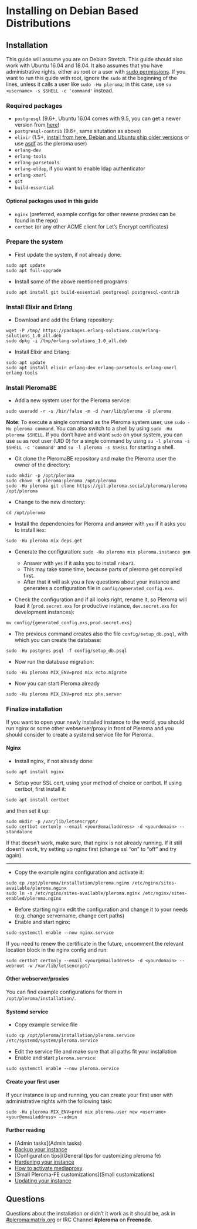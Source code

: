 # Installing on Debian Based Distributions
## Installation

This guide will assume you are on Debian Stretch. This guide should also work with Ubuntu 16.04 and 18.04. It also assumes that you have administrative rights, either as root or a user with [sudo permissions](https://www.digitalocean.com/community/tutorials/how-to-add-delete-and-grant-sudo-privileges-to-users-on-a-debian-vps). If you want to run this guide with root, ignore the `sudo` at the beginning of the lines, unless it calls a user like `sudo -Hu pleroma`; in this case, use `su <username> -s $SHELL -c 'command'` instead.

### Required packages

* `postgresql` (9.6+, Ubuntu 16.04 comes with 9.5, you can get a newer version from [here](https://www.postgresql.org/download/linux/ubuntu/))
* `postgresql-contrib` (9.6+, same situtation as above)
* `elixir` (1.5+, [install from here, Debian and Ubuntu ship older versions](https://elixir-lang.org/install.html#unix-and-unix-like) or use [asdf](https://github.com/asdf-vm/asdf) as the pleroma user)
* `erlang-dev`
* `erlang-tools`
* `erlang-parsetools`
* `erlang-eldap`, if you want to enable ldap authenticator
* `erlang-xmerl`
* `git`
* `build-essential`

#### Optional packages used in this guide

* `nginx` (preferred, example configs for other reverse proxies can be found in the repo)
* `certbot` (or any other ACME client for Let’s Encrypt certificates)

### Prepare the system

* First update the system, if not already done:

```shell
sudo apt update
sudo apt full-upgrade
```

* Install some of the above mentioned programs:

```shell
sudo apt install git build-essential postgresql postgresql-contrib
```

### Install Elixir and Erlang

* Download and add the Erlang repository:

```shell
wget -P /tmp/ https://packages.erlang-solutions.com/erlang-solutions_1.0_all.deb
sudo dpkg -i /tmp/erlang-solutions_1.0_all.deb
```

* Install Elixir and Erlang:

```shell
sudo apt update
sudo apt install elixir erlang-dev erlang-parsetools erlang-xmerl erlang-tools
```

### Install PleromaBE

* Add a new system user for the Pleroma service:

```shell
sudo useradd -r -s /bin/false -m -d /var/lib/pleroma -U pleroma
```

**Note**: To execute a single command as the Pleroma system user, use `sudo -Hu pleroma command`. You can also switch to a shell by using `sudo -Hu pleroma $SHELL`. If you don’t have and want `sudo` on your system, you can use `su` as root user (UID 0) for a single command by using `su -l pleroma -s $SHELL -c 'command'` and `su -l pleroma -s $SHELL` for starting a shell.

* Git clone the PleromaBE repository and make the Pleroma user the owner of the directory:

```shell
sudo mkdir -p /opt/pleroma
sudo chown -R pleroma:pleroma /opt/pleroma
sudo -Hu pleroma git clone https://git.pleroma.social/pleroma/pleroma /opt/pleroma
```

* Change to the new directory:

```shell
cd /opt/pleroma
```

* Install the dependencies for Pleroma and answer with `yes` if it asks you to install `Hex`:

```shell
sudo -Hu pleroma mix deps.get
```

* Generate the configuration: `sudo -Hu pleroma mix pleroma.instance gen`
  * Answer with `yes` if it asks you to install `rebar3`.
  * This may take some time, because parts of pleroma get compiled first.
  * After that it will ask you a few questions about your instance and generates a configuration file in `config/generated_config.exs`.

* Check the configuration and if all looks right, rename it, so Pleroma will load it (`prod.secret.exs` for productive instance, `dev.secret.exs` for development instances):

```shell
mv config/{generated_config.exs,prod.secret.exs}
```

* The previous command creates also the file `config/setup_db.psql`, with which you can create the database:

```shell
sudo -Hu postgres psql -f config/setup_db.psql
```

* Now run the database migration:

```shell
sudo -Hu pleroma MIX_ENV=prod mix ecto.migrate
```

* Now you can start Pleroma already

```shell
sudo -Hu pleroma MIX_ENV=prod mix phx.server
```

### Finalize installation

If you want to open your newly installed instance to the world, you should run nginx or some other webserver/proxy in front of Pleroma and you should consider to create a systemd service file for Pleroma.

#### Nginx

* Install nginx, if not already done:

```shell
sudo apt install nginx
```

* Setup your SSL cert, using your method of choice or certbot. If using certbot, first install it:

```shell
sudo apt install certbot
```

and then set it up:

```shell
sudo mkdir -p /var/lib/letsencrypt/
sudo certbot certonly --email <your@emailaddress> -d <yourdomain> --standalone
```

If that doesn’t work, make sure, that nginx is not already running. If it still doesn’t work, try setting up nginx first (change ssl “on” to “off” and try again).

---

* Copy the example nginx configuration and activate it:

```shell
sudo cp /opt/pleroma/installation/pleroma.nginx /etc/nginx/sites-available/pleroma.nginx
sudo ln -s /etc/nginx/sites-available/pleroma.nginx /etc/nginx/sites-enabled/pleroma.nginx
```

* Before starting nginx edit the configuration and change it to your needs (e.g. change servername, change cert paths)
* Enable and start nginx:

```shell
sudo systemctl enable --now nginx.service
```

If you need to renew the certificate in the future, uncomment the relevant location block in the nginx config and run:

```shell
sudo certbot certonly --email <your@emailaddress> -d <yourdomain> --webroot -w /var/lib/letsencrypt/
```

#### Other webserver/proxies

You can find example configurations for them in `/opt/pleroma/installation/`.

#### Systemd service

* Copy example service file

```shell
sudo cp /opt/pleroma/installation/pleroma.service /etc/systemd/system/pleroma.service
```

* Edit the service file and make sure that all paths fit your installation
* Enable and start `pleroma.service`:

```shell
sudo systemctl enable --now pleroma.service
```

#### Create your first user

If your instance is up and running, you can create your first user with administrative rights with the following task:

```shell
sudo -Hu pleroma MIX_ENV=prod mix pleroma.user new <username> <your@emailaddress> --admin
```

#### Further reading

* [Admin tasks](Admin tasks)
* [Backup your instance](Backup-your-instance)
* [Configuration tips](General tips for customizing pleroma fe)
* [Hardening your instance](Hardening-your-instance)
* [How to activate mediaproxy](How-to-activate-mediaproxy)
* [Small Pleroma-FE customizations](Small customizations)
* [Updating your instance](Updating-your-instance)

## Questions

Questions about the installation or didn’t it work as it should be, ask in [#pleroma:matrix.org](https://matrix.heldscal.la/#/room/#freenode_#pleroma:matrix.org) or IRC Channel **#pleroma** on **Freenode**.
